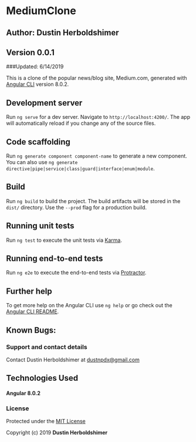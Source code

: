 # MediumClone

## Author: Dustin Herboldshimer

## Version 0.0.1
###Updated: 6/14/2019

This is a clone of the popular news/blog site, Medium.com, generated with [Angular CLI](https://github.com/angular/angular-cli) version 8.0.2.

## Development server

Run `ng serve` for a dev server. Navigate to `http://localhost:4200/`. The app will automatically reload if you change any of the source files.

## Code scaffolding

Run `ng generate component component-name` to generate a new component. You can also use `ng generate directive|pipe|service|class|guard|interface|enum|module`.

## Build

Run `ng build` to build the project. The build artifacts will be stored in the `dist/` directory. Use the `--prod` flag for a production build.

## Running unit tests

Run `ng test` to execute the unit tests via [Karma](https://karma-runner.github.io).

## Running end-to-end tests

Run `ng e2e` to execute the end-to-end tests via [Protractor](http://www.protractortest.org/).

## Further help

To get more help on the Angular CLI use `ng help` or go check out the [Angular CLI README](https://github.com/angular/angular-cli/blob/master/README.md).

## Known Bugs:

### Support and contact details

Contact Dustin Herboldshimer at dustnpdx@gmail.com

## Technologies Used

#### Angular 8.0.2

### License

Protected under the <a href="https://opensource.org/licenses/MIT">MIT License</a>

Copyright (c) 2019 **Dustin Herboldshimer**


